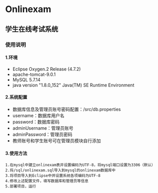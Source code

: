 # Onlinexam

## 学生在线考试系统

### 使用说明

#### 1.环境

* Eclipse Oxygen.2 Release (4.7.2)
* apache-tomcat-9.0.1
* MySQL 5.7.14
* java version "1.8.0_152" Java(TM) SE Runtime Environment

#### 2.系统配置

* 数据库信息及管理员账号密码配置：/src/db.properties
* username：数据库用户名
* password：数据库密码
* adminUsername：管理员账号
* adminPassword：管理员密码
* 教师账号和学生账号可在管理员模块自行添加

#### 3.使用方法

```
1.在mysql中建立onlinexam表并设置编码为UTF-8，将mysql端口设置为3306（默认）
2.将/sql/onlinexam.sql导入到mysql的onlinexam数据库中
3.将项目导入到Eclipse中并设置系统各项编码为UTF-8
4.修改上述配置文件，填写数据库和管理员等信息
5.部署项目，运行
```
